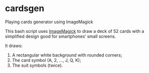 # cardsgen
Playing cards generator using ImageMagick

This bash script uses [ImageMagick](http://www.imagemagick.org) to draw a deck 
of 52 cards with a simplified design good for smartphones’ small screens. 

It draws:

1. A rectangular white background with rounded corners;
2. The card symbol (A, 2, …, J, Q, K);
3. The suit symbols (twice).
